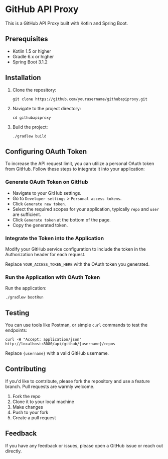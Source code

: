 # GitHub API Proxy

This is a GitHub API Proxy built with Kotlin and Spring Boot.

## Prerequisites

- Kotlin 1.5 or higher
- Gradle 6.x or higher
- Spring Boot 3.1.2

## Installation

1. Clone the repository:
    ```
    git clone https://github.com/yourusername/githubapiproxy.git
    ```

2. Navigate to the project directory:
    ```
    cd githubapiproxy
    ```

3. Build the project:
    ```
    ./gradlew build
    ```

## Configuring OAuth Token

To increase the API request limit, you can utilize a personal OAuth token from GitHub. Follow these steps to integrate it into your application:

### Generate OAuth Token on GitHub

- Navigate to your GitHub settings.
- Go to `Developer settings` > `Personal access tokens`.
- Click `Generate new token`.
- Select the required scopes for your application, typically `repo` and `user` are sufficient.
- Click `Generate token` at the bottom of the page.
- Copy the generated token.

### Integrate the Token into the Application

Modify your GitHub service configuration to include the token in the Authorization header for each request.

Replace `YOUR_ACCESS_TOKEN_HERE` with the OAuth token you generated.

### Run the Application with OAuth Token

Run the application:
```
./gradlew bootRun
```

## Testing

You can use tools like Postman, or simple `curl` commands to test the endpoints:
```
curl -H "Accept: application/json" http://localhost:8080/api/github/{username}/repos
```
Replace `{username}` with a valid GitHub username.

## Contributing

If you'd like to contribute, please fork the repository and use a feature branch. Pull requests are warmly welcome.

1. Fork the repo
2. Clone it to your local machine
3. Make changes
4. Push to your fork
5. Create a pull request

## Feedback

If you have any feedback or issues, please open a GitHub issue or reach out directly.
